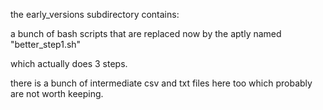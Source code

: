 the early_versions subdirectory contains:

a bunch of bash scripts 
that are replaced now by the aptly named "better_step1.sh"

which actually does 3 steps.

there is a bunch of intermediate csv and txt files here too which probably are not worth keeping.
